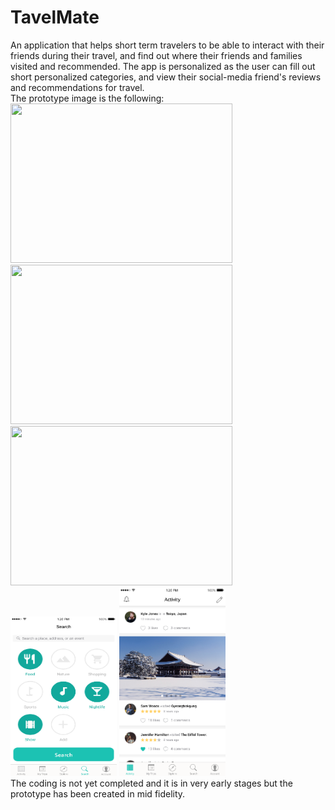 # TavelMate
An application that helps short term travelers to be able to interact with their friends during their travel,
and find out where their friends and families visited and recommended. The app is personalized as the user can fill out short personalized categories, and view their social-media friend's reviews and recommendations for travel. <br />
The prototype image is the following: <br />
<img src ="https://github.com/dmsqls0427k/TripTap/blob/master/pictures/0.jpg" width = "355" height = "255">
<img src ="https://github.com/dmsqls0427k/TripTap/blob/master/pictures/1.jpg" width = "355" height = "255">
<img src ="https://github.com/dmsqls0427k/TripTap/blob/master/pictures/3.png" width = "355" height = "255">
<img src ="https://github.com/dmsqls0427k/TravelMate/blob/master/pictures/Search%403x.png" width = "170" height = "255">
<img src = "https://github.com/dmsqls0427k/TravelMate/blob/master/pictures/Feed%403x.png" width = "170" heighy = "255">
<br />The coding is not yet completed and it is in very early stages but the prototype has been created in mid fidelity.
